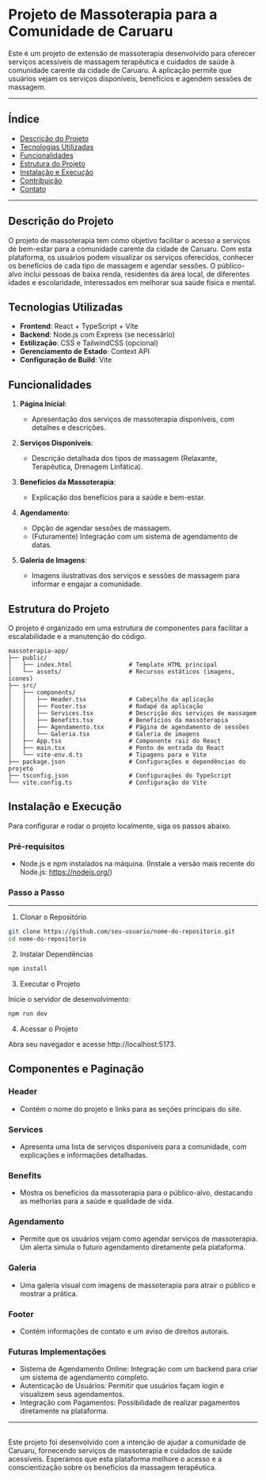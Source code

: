 # Projeto de Massoterapia para a Comunidade de Caruaru

Este é um projeto de extensão de massoterapia desenvolvido para oferecer serviços acessíveis de massagem terapêutica e cuidados de saúde à comunidade carente da cidade de Caruaru. A aplicação permite que usuários vejam os serviços disponíveis, benefícios e agendem sessões de massagem.

---

## Índice

- [Descrição do Projeto](#descrição-do-projeto)
- [Tecnologias Utilizadas](#tecnologias-utilizadas)
- [Funcionalidades](#funcionalidades)
- [Estrutura do Projeto](#estrutura-do-projeto)
- [Instalação e Execução](#instalação-e-execução)
- [Contribuição](#contribuição)
- [Contato](#contato)

---

## Descrição do Projeto

O projeto de massoterapia tem como objetivo facilitar o acesso a serviços de bem-estar para a comunidade carente da cidade de Caruaru. Com esta plataforma, os usuários podem visualizar os serviços oferecidos, conhecer os benefícios de cada tipo de massagem e agendar sessões. O público-alvo inclui pessoas de baixa renda, residentes da área local, de diferentes idades e escolaridade, interessados em melhorar sua saúde física e mental.

## Tecnologias Utilizadas

- **Frontend**: React + TypeScript + Vite
- **Backend**: Node.js com Express (se necessário)
- **Estilização**: CSS e TailwindCSS (opcional)
- **Gerenciamento de Estado**: Context API
- **Configuração de Build**: Vite

## Funcionalidades

1. **Página Inicial**:
   - Apresentação dos serviços de massoterapia disponíveis, com detalhes e descrições.
   
2. **Serviços Disponíveis**:
   - Descrição detalhada dos tipos de massagem (Relaxante, Terapêutica, Drenagem Linfática).
   
3. **Benefícios da Massoterapia**:
   - Explicação dos benefícios para a saúde e bem-estar.

4. **Agendamento**:
   - Opção de agendar sessões de massagem.
   - (Futuramente) Integração com um sistema de agendamento de datas.

5. **Galeria de Imagens**:
   - Imagens ilustrativas dos serviços e sessões de massagem para informar e engajar a comunidade.

## Estrutura do Projeto

O projeto é organizado em uma estrutura de componentes para facilitar a escalabilidade e a manutenção do código.

````plaintext
massoterapia-app/
├── public/
│   ├── index.html                # Template HTML principal
│   └── assets/                   # Recursos estáticos (imagens, ícones)
├── src/
│   ├── components/
│   │   ├── Header.tsx            # Cabeçalho da aplicação
│   │   ├── Footer.tsx            # Rodapé da aplicação
│   │   ├── Services.tsx          # Descrição dos serviços de massagem
│   │   ├── Benefits.tsx          # Benefícios da massoterapia
│   │   ├── Agendamento.tsx       # Página de agendamento de sessões
│   │   └── Galeria.tsx           # Galeria de imagens
│   ├── App.tsx                   # Componente raiz do React
│   ├── main.tsx                  # Ponto de entrada do React
│   └── vite-env.d.ts             # Tipagens para o Vite
├── package.json                  # Configurações e dependências do projeto
├── tsconfig.json                 # Configurações do TypeScript
└── vite.config.ts                # Configuração do Vite
````

## Instalação e Execução

Para configurar e rodar o projeto localmente, siga os passos abaixo.
### Pré-requisitos

* Node.js e npm instalados na máquina. (Instale a versão mais recente do Node.js: https://nodejs.org/)

### Passo a Passo
---
1. Clonar o Repositório

````bash
git clone https://github.com/seu-usuario/nome-do-repositorio.git
cd nome-do-repositorio
````
2. Instalar Dependências
````bash
npm install
````

3. Executar o Projeto

Inicie o servidor de desenvolvimento:

````bash
npm run dev
````

4. Acessar o Projeto

Abra seu navegador e acesse http://localhost:5173.

## Componentes e Paginação
### Header

* Contém o nome do projeto e links para as seções principais do site.

### Services

* Apresenta uma lista de serviços disponíveis para a comunidade, com explicações e informações detalhadas.

### Benefits

* Mostra os benefícios da massoterapia para o público-alvo, destacando as melhorias para a saúde e qualidade de vida.

### Agendamento

* Permite que os usuários vejam como agendar serviços de massoterapia. Um alerta simula o futuro agendamento diretamente pela plataforma.

### Galeria

* Uma galeria visual com imagens de massoterapia para atrair o público e mostrar a prática.

### Footer

* Contém informações de contato e um aviso de direitos autorais.

### Futuras Implementações

* Sistema de Agendamento Online: Integração com um backend para criar um sistema de agendamento completo.
* Autenticação de Usuários: Permitir que usuários façam login e visualizem seus agendamentos.
* Integração com Pagamentos: Possibilidade de realizar pagamentos diretamente na plataforma.

---
<br>
Este projeto foi desenvolvido com a intenção de ajudar a comunidade de Caruaru, fornecendo serviços de massoterapia e cuidados de saúde acessíveis. Esperamos que esta plataforma melhore o acesso e a conscientização sobre os benefícios da massagem terapêutica.